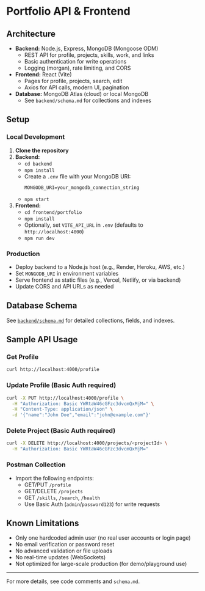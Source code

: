 # Portfolio API & Frontend

## Architecture

- **Backend:** Node.js, Express, MongoDB (Mongoose ODM)
  - REST API for profile, projects, skills, work, and links
  - Basic authentication for write operations
  - Logging (morgan), rate limiting, and CORS
- **Frontend:** React (Vite)
  - Pages for profile, projects, search, edit
  - Axios for API calls, modern UI, pagination
- **Database:** MongoDB Atlas (cloud) or local MongoDB
  - See `backend/schema.md` for collections and indexes

## Setup

### Local Development

1. **Clone the repository**
2. **Backend:**
   - `cd backend`
   - `npm install`
   - Create a `.env` file with your MongoDB URI:
     ```
     MONGODB_URI=your_mongodb_connection_string
     ```
   - `npm start`
3. **Frontend:**
   - `cd frontend/portfolio`
   - `npm install`
   - Optionally, set `VITE_API_URL` in `.env` (defaults to `http://localhost:4000`)
   - `npm run dev`

### Production

- Deploy backend to a Node.js host (e.g., Render, Heroku, AWS, etc.)
- Set `MONGODB_URI` in environment variables
- Serve frontend as static files (e.g., Vercel, Netlify, or via backend)
- Update CORS and API URLs as needed

## Database Schema

See [`backend/schema.md`](backend/schema.md) for detailed collections, fields, and indexes.

## Sample API Usage

### Get Profile
```sh
curl http://localhost:4000/profile
```

### Update Profile (Basic Auth required)
```sh
curl -X PUT http://localhost:4000/profile \
  -H "Authorization: Basic YWRtaW46cGFzc3dvcmQxMjM=" \
  -H "Content-Type: application/json" \
  -d '{"name":"John Doe","email":"john@example.com"}'
```

### Delete Project (Basic Auth required)
```sh
curl -X DELETE http://localhost:4000/projects/<projectId> \
  -H "Authorization: Basic YWRtaW46cGFzc3dvcmQxMjM="
```

### Postman Collection
- Import the following endpoints:
  - GET/PUT `/profile`
  - GET/DELETE `/projects`
  - GET `/skills`, `/search`, `/health`
  - Use Basic Auth (`admin`/`password123`) for write requests

## Known Limitations

- Only one hardcoded admin user (no real user accounts or login page)
- No email verification or password reset
- No advanced validation or file uploads
- No real-time updates (WebSockets)
- Not optimized for large-scale production (for demo/playground use)

---
For more details, see code comments and `schema.md`.
